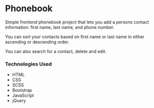 # Phonebook

Simple frontend phonebook project that lets you add a persons contact information: first name, last name, and phone number.

You can sort your contacts based on first name or last name in either ascending or descending order.

You can also search for a contact, delete and edit.

### Technologies Used

- HTML
- CSS
- SCSS
- Bootstrap
- JavaScript
- jQuery
